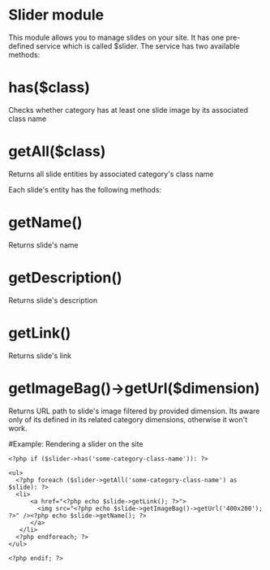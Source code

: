 Slider module
============

This module allows you to manage slides on your site. It has one pre-defined service which is called $slider. The service has two available methods:

# has($class)

Checks whether category has at least one slide image by its associated class name

# getAll($class)

Returns all slide entities by associated category's class name

Each slide's entity has the following methods:
 

# getName()

Returns slide's name

# getDescription()

Returns slide's description

# getLink()

Returns slide's link

# getImageBag()->getUrl($dimension)

Returns URL path to slide's image filtered by provided dimension. Its aware only of its defined in its related category dimensions, otherwise it won't work.


#Example: Rendering a slider on the site

    <?php if ($slider->has('some-category-class-name')): ?>
    
    <ul>
      <?php foreach ($slider->getAll('some-category-class-name') as $slide): ?>
      <li>
          <a href="<?php echo $slide->getLink(); ?>">
            <img src="<?php echo $slide->getImageBag()->getUrl('400x200'); ?>" /><?php echo $slide->getName(); ?>
          </a>
       </li>
      <?php endforeach; ?>
    </ul>
    
    <?php endif; ?>